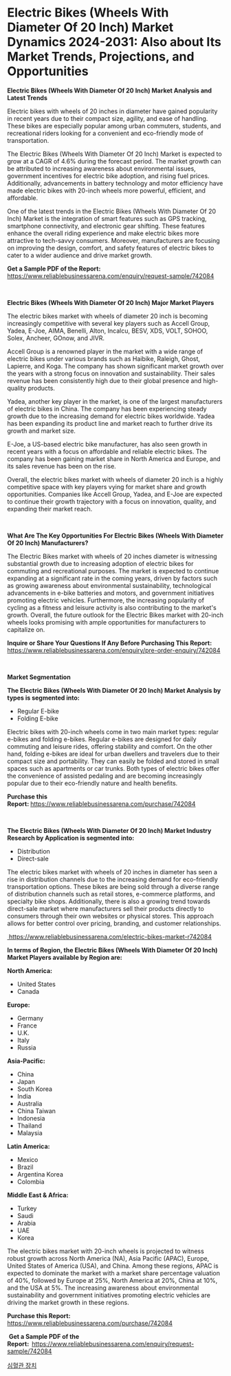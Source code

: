 <p><h1>Electric Bikes (Wheels With Diameter Of 20 Inch) Market Dynamics 2024-2031: Also about Its Market Trends, Projections, and Opportunities</h1></p><p><strong>Electric Bikes (Wheels With Diameter Of 20 Inch) Market Analysis and Latest Trends</strong></p>
<p><p>Electric bikes with wheels of 20 inches in diameter have gained popularity in recent years due to their compact size, agility, and ease of handling. These bikes are especially popular among urban commuters, students, and recreational riders looking for a convenient and eco-friendly mode of transportation.</p><p>The Electric Bikes (Wheels With Diameter Of 20 Inch) Market is expected to grow at a CAGR of 4.6% during the forecast period. The market growth can be attributed to increasing awareness about environmental issues, government incentives for electric bike adoption, and rising fuel prices. Additionally, advancements in battery technology and motor efficiency have made electric bikes with 20-inch wheels more powerful, efficient, and affordable.</p><p>One of the latest trends in the Electric Bikes (Wheels With Diameter Of 20 Inch) Market is the integration of smart features such as GPS tracking, smartphone connectivity, and electronic gear shifting. These features enhance the overall riding experience and make electric bikes more attractive to tech-savvy consumers. Moreover, manufacturers are focusing on improving the design, comfort, and safety features of electric bikes to cater to a wider audience and drive market growth.</p></p>
<p><strong>Get a Sample PDF of the Report:&nbsp;</strong> <a href="https://www.reliablebusinessarena.com/enquiry/request-sample/742084">https://www.reliablebusinessarena.com/enquiry/request-sample/742084</a></p>
<p>&nbsp;</p>
<p><strong>Electric Bikes (Wheels With Diameter Of 20 Inch) Major Market Players</strong></p>
<p><p>The electric bikes market with wheels of diameter 20 inch is becoming increasingly competitive with several key players such as Accell Group, Yadea, E-Joe, AIMA, Benelli, Alton, Incalcu, BESV, XDS, VOLT, SOHOO, Solex, Ancheer, GOnow, and JIVR. </p><p>Accell Group is a renowned player in the market with a wide range of electric bikes under various brands such as Haibike, Raleigh, Ghost, Lapierre, and Koga. The company has shown significant market growth over the years with a strong focus on innovation and sustainability. Their sales revenue has been consistently high due to their global presence and high-quality products.</p><p>Yadea, another key player in the market, is one of the largest manufacturers of electric bikes in China. The company has been experiencing steady growth due to the increasing demand for electric bikes worldwide. Yadea has been expanding its product line and market reach to further drive its growth and market size.</p><p>E-Joe, a US-based electric bike manufacturer, has also seen growth in recent years with a focus on affordable and reliable electric bikes. The company has been gaining market share in North America and Europe, and its sales revenue has been on the rise.</p><p>Overall, the electric bikes market with wheels of diameter 20 inch is a highly competitive space with key players vying for market share and growth opportunities. Companies like Accell Group, Yadea, and E-Joe are expected to continue their growth trajectory with a focus on innovation, quality, and expanding their market reach.</p></p>
<p>&nbsp;</p>
<p><strong>What Are The Key Opportunities For Electric Bikes (Wheels With Diameter Of 20 Inch) Manufacturers?</strong></p>
<p><p>The Electric Bikes market with wheels of 20 inches diameter is witnessing substantial growth due to increasing adoption of electric bikes for commuting and recreational purposes. The market is expected to continue expanding at a significant rate in the coming years, driven by factors such as growing awareness about environmental sustainability, technological advancements in e-bike batteries and motors, and government initiatives promoting electric vehicles. Furthermore, the increasing popularity of cycling as a fitness and leisure activity is also contributing to the market's growth. Overall, the future outlook for the Electric Bikes market with 20-inch wheels looks promising with ample opportunities for manufacturers to capitalize on.</p></p>
<p><strong>Inquire or Share Your Questions If Any Before Purchasing This Report:</strong> <a href="https://www.reliablebusinessarena.com/enquiry/pre-order-enquiry/742084">https://www.reliablebusinessarena.com/enquiry/pre-order-enquiry/742084</a></p>
<p>&nbsp;</p>
<p><strong>Market Segmentation</strong></p>
<p><strong>The Electric Bikes (Wheels With Diameter Of 20 Inch) Market Analysis by types is segmented into:</strong></p>
<p><ul><li>Regular E-bike</li><li>Folding E-bike</li></ul></p>
<p><p>Electric bikes with 20-inch wheels come in two main market types: regular e-bikes and folding e-bikes. Regular e-bikes are designed for daily commuting and leisure rides, offering stability and comfort. On the other hand, folding e-bikes are ideal for urban dwellers and travelers due to their compact size and portability. They can easily be folded and stored in small spaces such as apartments or car trunks. Both types of electric bikes offer the convenience of assisted pedaling and are becoming increasingly popular due to their eco-friendly nature and health benefits.</p></p>
<p><strong>Purchase this Report:&nbsp;</strong><a href="https://www.reliablebusinessarena.com/purchase/742084">https://www.reliablebusinessarena.com/purchase/742084</a></p>
<p>&nbsp;</p>
<p><strong>The Electric Bikes (Wheels With Diameter Of 20 Inch) Market Industry Research by Application is segmented into:</strong></p>
<p><ul><li>Distribution</li><li>Direct-sale</li></ul></p>
<p><p>The electric bikes market with wheels of 20 inches in diameter has seen a rise in distribution channels due to the increasing demand for eco-friendly transportation options. These bikes are being sold through a diverse range of distribution channels such as retail stores, e-commerce platforms, and specialty bike shops. Additionally, there is also a growing trend towards direct-sale market where manufacturers sell their products directly to consumers through their own websites or physical stores. This approach allows for better control over pricing, branding, and customer relationships.</p></p>
<p><a href="https://www.reliablebusinessarena.com/electric-bikes-market-r742084">&nbsp;https://www.reliablebusinessarena.com/electric-bikes-market-r742084</a></p>
<p><strong>In terms of Region, the Electric Bikes (Wheels With Diameter Of 20 Inch) Market Players available by Region are:</strong></p>
<p>
    <p> <strong> North America: </strong>
        <ul>
            <li>United States</li>
            <li>Canada</li>
        </ul>
        </p> 
    <p> <strong> Europe: </strong>
        <ul>
            <li>Germany</li>
            <li>France</li>
            <li>U.K.</li>
            <li>Italy</li>
            <li>Russia</li>
        </ul>
        </p> 
    <p> <strong> Asia-Pacific: </strong>
        <ul>
            <li>China</li>
            <li>Japan</li>
            <li>South Korea</li>
            <li>India</li>
            <li>Australia</li>
            <li>China Taiwan</li>
            <li>Indonesia</li>
            <li>Thailand</li>
            <li>Malaysia</li>
        </ul>
        </p> 
    <p> <strong> Latin America: </strong>
        <ul>
            <li>Mexico</li>
            <li>Brazil</li>
            <li>Argentina Korea</li>
            <li>Colombia</li>
        </ul>
        </p> 
    <p> <strong> Middle East & Africa: </strong>
        <ul>
            <li>Turkey</li>
            <li>Saudi</li>
            <li>Arabia</li>
            <li>UAE</li>
            <li>Korea</li>
        </ul>
    </p>
    </p>
<p><p>The electric bikes market with 20-inch wheels is projected to witness robust growth across North America (NA), Asia Pacific (APAC), Europe, United States of America (USA), and China. Among these regions, APAC is expected to dominate the market with a market share percentage valuation of 40%, followed by Europe at 25%, North America at 20%, China at 10%, and the USA at 5%. The increasing awareness about environmental sustainability and government initiatives promoting electric vehicles are driving the market growth in these regions.</p></p>
<p><strong>Purchase this Report: </strong><a href="https://www.reliablebusinessarena.com/purchase/742084">https://www.reliablebusinessarena.com/purchase/742084</a></p>
<p>&nbsp;<strong>Get a Sample PDF of the Report:&nbsp;&nbsp;</strong><a href="https://www.reliablebusinessarena.com/enquiry/request-sample/742084">https://www.reliablebusinessarena.com/enquiry/request-sample/742084</a></p>
<p><strong></strong></p>
<p><p><a href="https://github.com/sougarounis/Market-Research-Report-List-4/blob/main/75290404572.md">심혈관 장치</a></p></p>